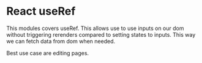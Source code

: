 # React useRef

This modules covers useRef. This allows use to use inputs on our dom without triggering rerenders compared to setting states to inputs. This way we can fetch data from dom when needed.

Best use case are editing pages.
